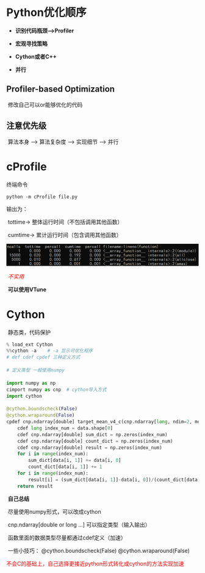# Python优化顺序

- __识别代码瓶颈-->Profiler__

- __宏观寻找策略__
- __Cython或者C++__
- __并行__

## Profiler-based  Optimization

​		修改自己可以or能够优化的代码

## 注意优先级

​		算法本身 --> 算法复杂度 --> 实现细节 --> 并行





# cProfile

终端命令

```
python -m cProfile file.py
```

输出为： 

​		tottime→ 整体运行时间（不包括调用其他函数） 

​		cumtime→ 累计运行时间（包含调用其他函数）

![](.\pic\image-20201231161513670.png)

​		<font color=red>_不实用_</font>

​		__可以使用VTune__





# Cython

​		静态类，代码保护

```python
% load_ext Cython
%%cython -a    # -a 显示可优化程序
# def cdef cpdef 三种定义方式

# 定义类型 一般使用numpy

import numpy as np
cimport numpy as cnp  # cython导入方式
import cython

@cython.boundscheck(False)
@cython.wraparound(False)
cpdef cnp.ndarray[double] target_mean_v4_c(cnp.ndarray[long, ndim=2, mode="c"] data):
    cdef long index_num = data.shape[0]
    cdef cnp.ndarray[double] sum_dict = np.zeros(index_num)
    cdef cnp.ndarray[double] count_dict = np.zeros(index_num)
    cdef cnp.ndarray[double] result = np.zeros(index_num)
    for i in range(index_num):
        sum_dict[data[i, 1]] += data[i, 0]
        count_dict[data[i, 1]] += 1
    for i in range(index_num):
        result[i] = (sum_dict[data[i, 1]]-data[i, 0])/(count_dict[data[i, 1]]-1)
    return result
```

​	__自己总结__

​		尽量使用numpy形式，可以改成cython

​		cnp.ndarray[double or long ...] 可以指定类型（输入输出）

​		函数里面的数据类型尽量都通过cdef定义（加速）

​		一些小技巧： @cython.boundscheck(False)    @cython.wraparound(False)

<font color=red>不会C的基础上，自己选择更接近python形式转化成cython的方法实现加速</font>



